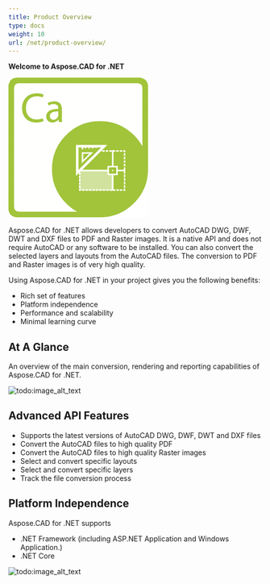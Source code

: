 ```yaml
---
title: Product Overview
type: docs
weight: 10
url: /net/product-overview/
---
```


**Welcome to Aspose.CAD for .NET**

![todo:image_alt_text](product-overview_1)

Aspose.CAD for .NET allows developers to convert AutoCAD DWG, DWF, DWT and DXF files to PDF and Raster images. It is a native API and does not require AutoCAD or any software to be installed. You can also convert the selected layers and layouts from the AutoCAD files. The conversion to PDF and Raster images is of very high quality.

Using Aspose.CAD for .NET in your project gives you the following benefits:

- Rich set of features
- Platform independence
- Performance and scalability
- Minimal learning curve




## **At A Glance**
An overview of the main conversion, rendering and reporting capabilities of Aspose.CAD for .NET.

![todo:image_alt_text](product-overview_2.png)
## **Advanced API Features**
- Supports the latest versions of AutoCAD DWG, DWF, DWT and DXF files
- Convert the AutoCAD files to high quality PDF
- Convert the AutoCAD files to high quality Raster images
- Select and convert specific layouts
- Select and convert specific layers
- Track the file conversion process
## **Platform Independence**
Aspose.CAD for .NET supports

- .NET Framework (including ASP.NET Application and Windows Application.)
- .NET Core

![todo:image_alt_text](product-overview_3.png)


